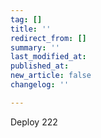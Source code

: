 ```yaml
---
tag: []
title: ''
redirect_from: []
summary: ''
last_modified_at: 
published_at: 
new_article: false
changelog: ''

---
```

Deploy 222